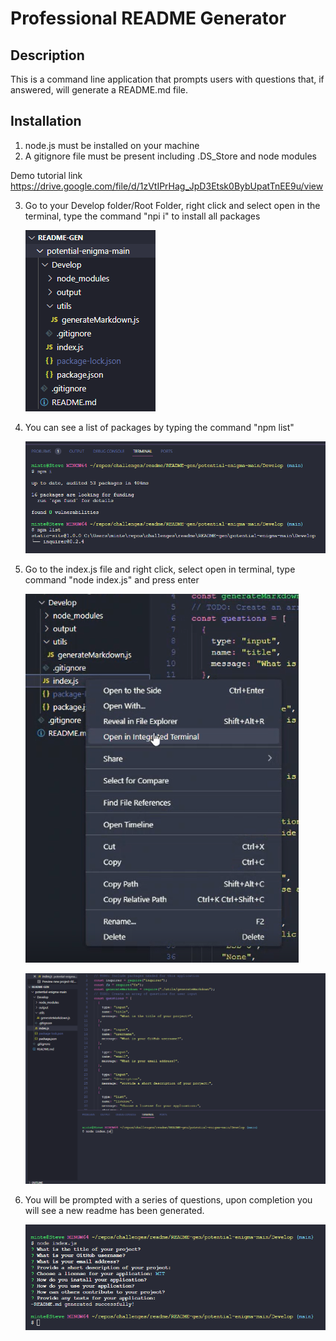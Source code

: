 # Professional README Generator

## Description

This is a command line application that prompts users with questions that, if answered, will generate a README.md file.

## Installation

1. node.js must be installed on your machine
2. A gitignore file must be present including
   .DS_Store and node modules

Demo tutorial link
<https://drive.google.com/file/d/1zVtIPrHag_JpD3Etsk0BybUpatTnEE9u/view>

3. Go to your Develop folder/Root Folder, right click and select open in the terminal, type the command "npi i" to install all packages

   ![Alt text](/potential-enigma-main/Develop/screenshots/root%20folder.png "rootfolder")

4. You can see a list of packages by typing the command "npm list"

   ![Alt text](/potential-enigma-main/Develop/screenshots/npm.png "npm install and list")

5. Go to the index.js file and right click, select open in terminal, type command "node index.js" and press enter

   ![Alt text](/potential-enigma-main/Develop/screenshots/integrated%20terminal.png "npm install and list")

   ![Alt text](/potential-enigma-main/Develop/screenshots/node%20index.js.png "npm install and list")

6. You will be prompted with a series of questions, upon completion you will see a new readme has been generated.

   ![Alt text](/potential-enigma-main/Develop/screenshots/completed%20read%20me.png "npm install and list")
